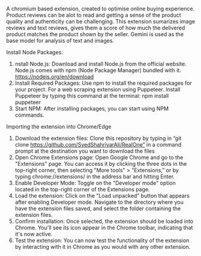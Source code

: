 A chromium based extension, created to optimise online buying experience. 
Product reviews can be alot to read and getting a sense of the product quality and authenticity can be challenging. 
This extension sumarizes image reviews and text reviews, gives them a score of how much the delivered product matches the product shown by the seller.
Gemini is used as the base model for analysis of text and images.


Install Node Packages:
1.	nstall Node.js: Download and install Node.js from the official website. Node.js comes with npm (Node Package Manager) bundled with it. 
https://nodejs.org/en/download
2.	Install Required Packages: Use npm to install the required packages for your project. For a web scraping extension using Puppeteer. Install Puppeteer by typing this command at the terminal:
    npm install puppeteer
3.	Start NPM: After installing packages, you can start using NPM commands.


Importing the extension into Chrome/Edge
1.	Download the extension files: Clone this repository by typing in “git clone https://github.com/SyedShahriyarAli/RealOne” in a command prompt at the destination you want to download the files
2.	Open Chrome Extensions page: Open Google Chrome and go to the "Extensions" page. You can access it by clicking the three dots in the top-right corner, then selecting "More tools" > "Extensions," or by typing chrome://extensions/ in the address bar and hitting Enter.
3.	Enable Developer Mode: Toggle on the "Developer mode" option located in the top-right corner of the Extensions page.
4.	Load the extension: Click on the "Load unpacked" button that appears after enabling Developer mode. Navigate to the directory where you have the extension files saved, and select the folder containing the extension files.
5.	Confirm installation: Once selected, the extension should be loaded into Chrome. You'll see its icon appear in the Chrome toolbar, indicating that it's now active.
6.	Test the extension: You can now test the functionality of the extension by interacting with it in Chrome as you would with any other extension. 
